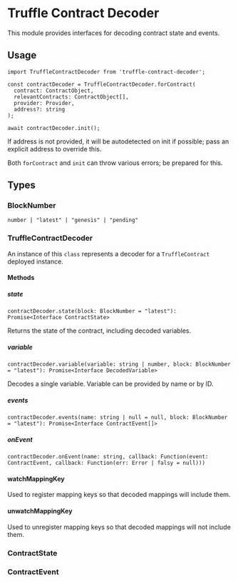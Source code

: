 # Truffle Contract Decoder
This module provides interfaces for decoding contract state and events.

## Usage
```
import TruffleContractDecoder from 'truffle-contract-decoder';

const contractDecoder = TruffleContractDecoder.forContract(
  contract: ContractObject,
  relevantContracts: ContractObject[],
  provider: Provider,
  address?: string
);

await contractDecoder.init();
```

If address is not provided, it will be autodetected on init if possible; pass
an explicit address to override this.

Both `forContract` and `init` can throw various errors; be prepared for this.

## Types

### BlockNumber
`number | "latest" | "genesis" | "pending"`

### TruffleContractDecoder
An instance of this `class` represents a decoder for a `TruffleContract` deployed instance.

#### Methods

##### state
`contractDecoder.state(block: BlockNumber = "latest"): Promise<Interface ContractState>`

Returns the state of the contract, including decoded variables.

##### variable
`contractDecoder.variable(variable: string | number, block: BlockNumber = "latest"): Promise<Interface DecodedVariable>`

Decodes a single variable.  Variable can be provided by name or by ID.

##### events
`contractDecoder.events(name: string | null = null, block: BlockNumber = "latest"): Promise<Interface ContractEvent[]>`

##### onEvent
`contractDecoder.onEvent(name: string, callback: Function(event: ContractEvent, callback: Function(err: Error | falsy = null)))`

#### watchMappingKey

Used to register mapping keys so that decoded mappings will include them.

#### unwatchMappingKey

Used to unregister mapping keys so that decoded mappings will not include them.

### ContractState

### ContractEvent
